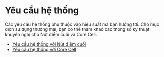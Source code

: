 # Yêu cầu hệ thống <a id="system-requirements"></a>

Các yêu cầu hệ thống phụ thuộc vào hiệu suất mà bạn hướng tới. Cho mục đích sử dụng thương mại, bạn có thể tham khảo các thông số kỹ thuật khuyến nghị cho Nút điểm cuối và Core Cell.

- [Yêu cầu hệ thống với Nút điểm cuối](../../endpoint-node/system-requirements.md)
- [Yêu cầu hệ thống với Core Cell](../../core-cell/system-requirements.md)

